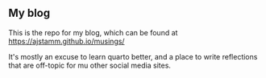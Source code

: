 ## My blog

This is the repo for my blog, which can be found at 
https://ajstamm.github.io/musings/

It's mostly an excuse to learn quarto better, and a place to write reflections 
that are off-topic for mu other social media sites.
